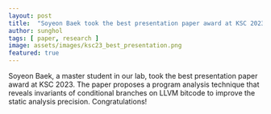 ```yaml
---
layout: post
title:  "Soyeon Baek took the best presentation paper award at KSC 2023!"
author: sunghol
tags: [ paper, research ]
image: assets/images/ksc23_best_presentation.png
featured: true
---
```


Soyeon Baek, a master student in our lab, took the best presentation paper award at
KSC 2023.
The paper proposes a program analysis technique that reveals invariants of
conditional branches on LLVM bitcode to improve the static analysis precision.
Congratulations!
